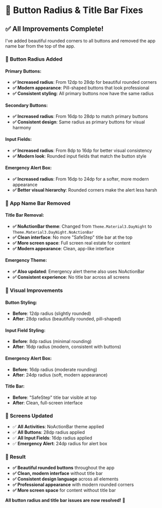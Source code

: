 # 🔘 Button Radius & Title Bar Fixes

## ✅ All Improvements Complete!

I've added beautiful rounded corners to all buttons and removed the app name bar from the top of the app.

### 🔘 **Button Radius Added**

#### **Primary Buttons:**
- **✅ Increased radius**: From 12dp to 28dp for beautiful rounded corners
- **✅ Modern appearance**: Pill-shaped buttons that look professional
- **✅ Consistent styling**: All primary buttons now have the same radius

#### **Secondary Buttons:**
- **✅ Increased radius**: From 16dp to 28dp to match primary buttons
- **✅ Consistent design**: Same radius as primary buttons for visual harmony

#### **Input Fields:**
- **✅ Increased radius**: From 8dp to 16dp for better visual consistency
- **✅ Modern look**: Rounded input fields that match the button style

#### **Emergency Alert Box:**
- **✅ Increased radius**: From 16dp to 24dp for a softer, more modern appearance
- **✅ Better visual hierarchy**: Rounded corners make the alert less harsh

### 🚫 **App Name Bar Removed**

#### **Title Bar Removal:**
- **✅ NoActionBar theme**: Changed from `Theme.Material3.DayNight` to `Theme.Material3.DayNight.NoActionBar`
- **✅ Clean interface**: No more "SafeStep" title bar at the top
- **✅ More screen space**: Full screen real estate for content
- **✅ Modern appearance**: Clean, app-like interface

#### **Emergency Theme:**
- **✅ Also updated**: Emergency alert theme also uses NoActionBar
- **✅ Consistent experience**: No title bar across all screens

### 🎨 **Visual Improvements**

#### **Button Styling:**
- **Before**: 12dp radius (slightly rounded)
- **After**: 28dp radius (beautifully rounded, pill-shaped)

#### **Input Field Styling:**
- **Before**: 8dp radius (minimal rounding)
- **After**: 16dp radius (modern, consistent with buttons)

#### **Emergency Alert Box:**
- **Before**: 16dp radius (moderate rounding)
- **After**: 24dp radius (soft, modern appearance)

#### **Title Bar:**
- **Before**: "SafeStep" title bar visible at top
- **After**: Clean, full-screen interface

### 📱 **Screens Updated**
- ✅ **All Activities**: NoActionBar theme applied
- ✅ **All Buttons**: 28dp radius applied
- ✅ **All Input Fields**: 16dp radius applied
- ✅ **Emergency Alert**: 24dp radius for alert box

### 🚀 **Result**
- **✅ Beautiful rounded buttons** throughout the app
- **✅ Clean, modern interface** without title bar
- **✅ Consistent design language** across all elements
- **✅ Professional appearance** with modern rounded corners
- **✅ More screen space** for content without title bar

**All button radius and title bar issues are now resolved!** 🎉
